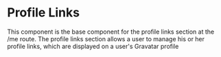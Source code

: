 Profile Links
=============

This component is the base component for the profile links section at the /me route. The profile links section allows a user to manage his or her profile links, which are displayed on a user's Gravatar profile
